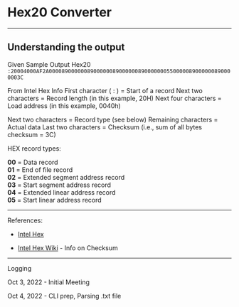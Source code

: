 # Hex20 Converter

---
## Understanding the output
Given Sample Output Hex20
`:20004000AF2A0000890000008900000089000000890000000550000089000000890000003C`

From Intel Hex Info
First character ( : )  =  Start of a record
Next two characters  =  Record length (in this example, 20H)
Next four characters =  Load address (in this example, 0040h)

Next two characters  =  Record type (see below)
Remaining characters =  Actual data
Last two characters  =  Checksum (i.e., sum of all bytes checksum = 3C)

HEX record types: 

**00** = Data record                                                              
**01** = End of file record                                                       
**02** = Extended segment address record                                          
**03** = Start segment address record                                             
**04** = Extended linear address record                                           
**05** = Start linear address record 

---
References:
- [Intel Hex](https://www.intel.com/content/www/us/en/support/programmable/articles/000076770.html)

- [Intel Hex Wiki](https://en.wikipedia.org/wiki/Intel_HEX) - Info on Checksum

<!-- [Hex to Bin Converter](https://hex2bin.sourceforge.net/) -->

---
Logging

Oct 3, 2022 - Initial Meeting

Oct 4, 2022 - CLI prep, Parsing .txt file
